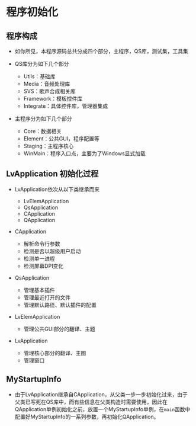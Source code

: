 # 程序初始化

## 程序构成

+ 如你所见，本程序源码总共分成四个部分，主程序，QS库，测试集，工具集

+ QS库分为如下几个部分
    + Utils：基础库
    + Media：音频处理库
    + SVS：歌声合成相关库
    + Framework：模板控件库
    + Integrate：具体控件库，管理器集成

+ 主程序分为如下几个部分
    + Core：数据相关
    + Element：公共GUI，程序配置等
    + Staging：主程序核心
    + WinMain：程序入口点，主要为了Windows显式加载

## LvApplication 初始化过程

+ LvApplication依次从以下类继承而来
    + LvElemApplication
    + QsApplication
    + CApplication
    + QApplication

+ CApplication
    + 解析命令行参数
    + 检测是否以超级用户启动
    + 检测单一进程
    + 检测屏幕DPI变化

+ QsApplication
    + 管理基本插件
    + 管理最近打开的文件
    + 管理默认路径、默认插件的配置

+ LvElemApplication
    + 管理公共GUI部分的翻译、主题

+ LvApplication
    + 管理核心部分的翻译、主图
    + 管理窗口

## MyStartupInfo

+ 由于LvApplication继承自CApplication，从父类一步一步初始化过来，由于父类已写死在QS库中，而有些信息在父类构造时需要使用，因此在QApplication单例初始化之前，放置一个MyStartupInfo单例，在`main`函数中配置好MyStartupInfo的一系列参数，再初始化QApplication。